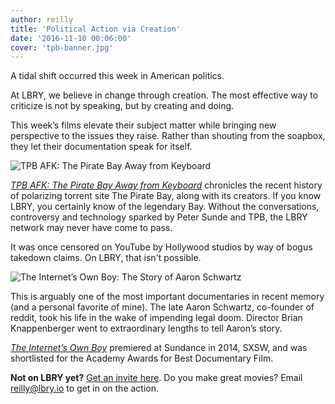 ```yaml
---
author: reilly
title: 'Political Action via Creation'
date: '2016-11-10 00:06:00'
cover: 'tpb-banner.jpg'
---
```

A tidal shift occurred this week in American politics.

At LBRY, we believe in change through creation. The most effective way to criticize is not by speaking, but by creating and doing.

This week’s films elevate their subject matter while bringing new perspective to the issues they raise. Rather than shouting from the soapbox, they let their documentation speak for itself.

![TPB AFK: The Pirate Bay Away from Keyboard](/img/news/tpb-inline.jpg)

[*TPB AFK: The Pirate Bay Away from Keyboard*](lbry://tpbafk) chronicles the recent history of polarizing torrent site The Pirate Bay, along with its creators. If you know LBRY, you certainly know of the legendary Bay. Without the conversations, controversy and technology sparked by Peter Sunde and TPB, the LBRY network may never have come to pass.

It was once censored on YouTube by Hollywood studios by way of bogus takedown claims. On LBRY, that isn't possible.

![The Internet’s Own Boy: The Story of Aaron Schwartz](/img/news/internetsown-inline.jpg)

This is arguably one of the most important documentaries in recent memory (and a personal favorite of mine). The late Aaron Schwartz, co-founder of reddit, took his life in the wake of impending legal doom. Director Brian Knappenberger went to extraordinary lengths to tell Aaron’s story.

[*The Internet’s Own Boy*](lbry://theinternetsownboy) premiered at Sundance in 2014, SXSW, and was shortlisted for the Academy Awards for Best Documentary Film.

**Not on LBRY yet?** [Get an invite here](https://lbry.io/get). Do you make great movies? Email reilly@lbry.io to get in on the action.
